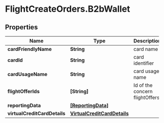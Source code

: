 # FlightCreateOrders.B2bWallet

## Properties

Name | Type | Description | Notes
------------ | ------------- | ------------- | -------------
**cardFriendlyName** | **String** | card name | [optional] 
**cardId** | **String** | card identifier | [optional] [readonly] 
**cardUsageName** | **String** | card usage name | [optional] 
**flightOfferIds** | **[String]** | Id of the concern flightOffers | [optional] 
**reportingData** | [**[ReportingData]**](ReportingData.md) |  | [optional] 
**virtualCreditCardDetails** | [**VirtualCreditCardDetails**](VirtualCreditCardDetails.md) |  | [optional] 


